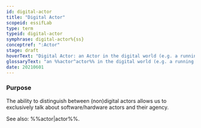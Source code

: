 ```yaml
---
id: digital-actor
title: "Digital Actor"
scopeid: essifLab
type: term
typeid: digital-actor
symphrase: digital-actor%{ss}
conceptref: ":Actor"
stage: draft
hoverText: "Digital Actor: an Actor in the digital world (e.g. a running app, or a web-server)."
glossaryText: "an %%actor^actor%% in the digital world (e.g. a running app, or a web-server)."
date: 20210601
---
```


### Purpose
<!--State the purpose(s) for which it is necessary (or at least: desirable) to define <New Term>.-->
The ability to distinguish between (non)digital actors allows us to exclusively talk about software/hardware actors and their agency.

See also: %%actor|actor%%.
